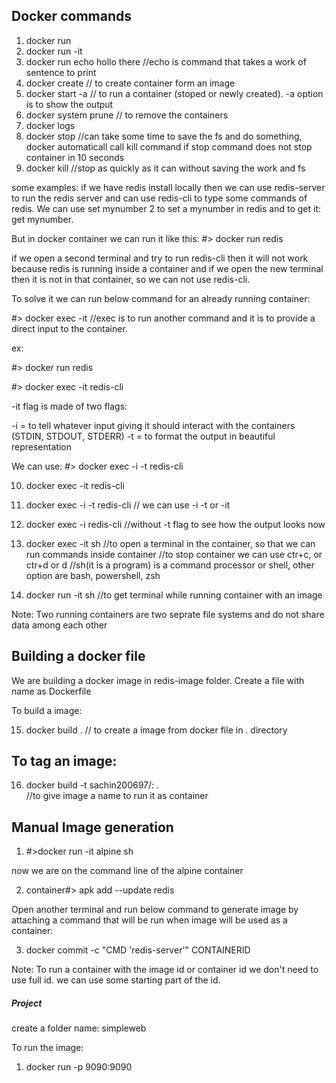 ## Docker commands

1. docker run <image-name>
2. docker run -it <image-name>
3. docker run <image-name> echo hollo there //echo is command that takes a work
   of sentence to print
4. docker create <image-name> // to create container form an image
5. docker start -a <container-id> // to run a container (stoped or newly
   created). -a option is to show the output
6. docker system prune // to remove the containers
7. docker logs <container-id>
8. docker stop <container-id> //can take some time to save the fs and do
   something, docker automaticall call kill command if stop command does not
   stop container in 10 seconds
9. docker kill <container-id> //stop as quickly as it can without saving the
   work and fs

some examples: if we have redis install locally then we can use redis-server to
run the redis server and can use redis-cli to type some commands of redis. We
can use set mynumber 2 to set a mynumber in redis and to get it: get mynumber.

But in docker container we can run it like this: #> docker run redis

if we open a second terminal and try to run redis-cli then it will not work
because redis is running inside a container and if we open the new terminal then
it is not in that container, so we can not use redis-cli.

To solve it we can run below command for an already running container:

#> docker exec -it <container-id> <command> //exec is to run another command and
it is to provide a direct input to the container.

ex:

#> docker run redis

#> docker exec -it <container-id> redis-cli

-it flag is made of two flags:

-i = to tell whatever input giving it should interact with the containers
(STDIN, STDOUT, STDERR) -t = to format the output in beautiful representation

We can use: #> docker exec -i -t <container-id> redis-cli

10. docker exec -it <container-id> redis-cli
11. docker exec -i -t <container-id> redis-cli // we can use -i -t or -it
12. docker exec -i <container-id> redis-cli //without -t flag to see how the
    output looks now

13. docker exec -it <container-id> sh //to open a terminal in the container, so
    that we can run commands inside container //to stop container we can use
    ctr+c, or ctr+d or d //sh(it is a program) is a command processor or shell,
    other option are bash, powershell, zsh
14. docker run -it <image-name> sh //to get terminal while running container
    with an image

Note: Two running containers are two seprate file systems and do not share data
among each other

## Building a docker file

We are building a docker image in redis-image folder. Create a file with name as
Dockerfile

To build a image:

15. docker build . // to create a image from docker file in . directory

## To tag an image:

16. docker build -t sachin200697/<project-name>:<version> .  
    //to give image a name to run it as container

## Manual Image generation

1. #>docker run -it alpine sh

now we are on the command line of the alpine container

2. container#> apk add --update redis

Open another terminal and run below command to generate image by attaching a
command that will be run when image will be used as a container:

3. docker commit -c "CMD 'redis-server'" CONTAINERID

Note: To run a container with the image id or container id we don't need to use
full id. we can use some starting part of the id.

##### Project

create a folder name: simpleweb

To run the image:

1. docker run -p 9090:9090 <image-id>
